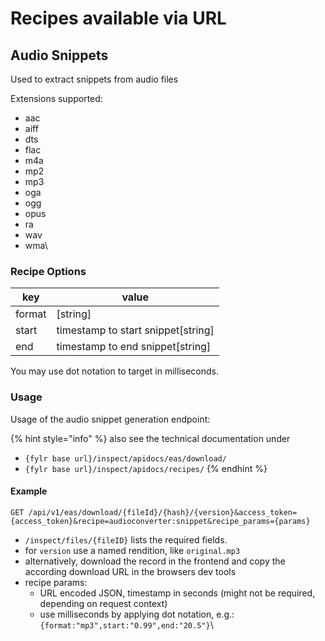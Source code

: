 # Recipes available via URL

## Audio Snippets

Used to extract snippets from audio files

Extensions supported:

* aac
* aiff
* dts
* flac
* m4a
* mp2
* mp3
* oga
* ogg
* opus
* ra
* wav
* wma\


### Recipe Options

| key    | value                               |
| ------ | ----------------------------------- |
| format | \[string]                           |
| start  | timestamp to start snippet\[string] |
| end    | timestamp to end snippet\[string]   |

You may use dot notation to target in milliseconds.

### Usage

Usage of the audio snippet generation endpoint:

{% hint style="info" %}
also see the technical documentation under&#x20;

* `{fylr base url}/inspect/apidocs/eas/download/`
* `{fylr base url}/inspect/apidocs/recipes/`
{% endhint %}

#### Example&#x20;

`GET /api/v1/eas/download/{fileId}/{hash}/{version}&access_token={access_token}&recipe=audioconverter:snippet&recipe_params={params}`&#x20;

* `/inspect/files/{fileID}`  lists the required fields.&#x20;
* for `version` use a named rendition, like `original.mp3`&#x20;
* alternatively, download the record in the frontend and copy the according download URL in the browsers dev tools
* recipe params:
  * URL encoded JSON, timestamp in seconds (might not be required, depending on request context)
  * use milliseconds by applying dot notation, e.g.: `{format:"mp3",start:"0.99",end:"20.5"}`\
